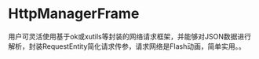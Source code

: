 # HttpManagerFrame
用户可灵活使用基于ok或xutils等封装的网络请求框架，并能够对JSON数据进行解析，封装RequestEntity简化请求传参，请求网络是Flash动画，简单实用。。

